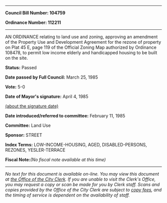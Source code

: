 

********

**Council Bill Number: 104759**
   
**Ordinance Number: 112211**
********

 AN ORDINANCE relating to land use and zoning, approving an amendment of the Property Use and Development Agreement for the rezone of property on Plat 45 E, page 119 of the Official Zoning Map authorized by Ordinance 108478, to permit low income elderly and handicapped housing to be built on the site.

**Status:** Passed
   
**Date passed by Full Council:** March 25, 1985
   
**Vote:** 5-0
   
**Date of Mayor's signature:** April 4, 1985
   
[(about the signature date)](/~public/approvaldate.htm)
   
   
   
**Date introduced/referred to committee:** February 11, 1985
   
**Committee:** Land Use
   
**Sponsor:** STREET
   
   
**Index Terms:** LOW-INCOME-HOUSING, AGED, DISABLED-PERSONS, REZONES, YESLER-TERRACE

**Fiscal Note:**_(No fiscal note available at this time)_
********

_No text for this document is available on-line. You may view this document at [the Office of the City Clerk](http://www.seattle.gov/leg/clerk/contactUs.htm). If you are unable to visit the Clerk's Office, you may request a copy or scan be made for you by Clerk staff. Scans and copies provided by the Office of the City Clerk are subject to [copy fees](http://clerk.seattle.gov/~public/clerkfees.htm), and the timing of service is dependent on the availability of staff._

